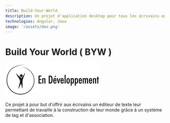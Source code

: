 ```yaml
--- 
title: Build-Your-World
description: Un projet d'application desktop pour tous les écrivains en herbe, qui permet de créer une biblitohèque d'informations sur leur projet de roman. 
technologies: Angular, Java
image: '/assets/dev.png' 
---
```


# Build Your World ( BYW )

![Image du projet](../public/assets/dev.png)

Ce projet à pour but d'offrir aux écrivains un éditeur de texte leur permettant de travaille à la construction de leur monde grâce à un système de tag et d'association. 

